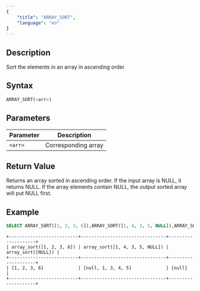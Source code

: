 ```yaml
---
{
    "title": "ARRAY_SORT",
    "language": "en"
}
---
```


## Description

Sort the elements in an array in ascending order

## Syntax

```sql
ARRAY_SORT(<arr>)
```

## Parameters

| Parameter | Description |
|--|--|
| `<arr>` | Corresponding array |

## Return Value

Returns an array sorted in ascending order. If the input array is NULL, it returns NULL. If the array elements contain NULL, the output sorted array will put NULL first.

## Example

```sql
SELECT ARRAY_SORT([1, 2, 3, 6]),ARRAY_SORT([1, 4, 3, 5, NULL]),ARRAY_SORT([NULL]);
```

```text
+--------------------------+--------------------------------+--------------------+
| array_sort([1, 2, 3, 6]) | array_sort([1, 4, 3, 5, NULL]) | array_sort([NULL]) |
+--------------------------+--------------------------------+--------------------+
| [1, 2, 3, 6]             | [null, 1, 3, 4, 5]             | [null]             |
+--------------------------+--------------------------------+--------------------+
```
